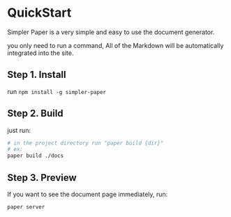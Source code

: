 # QuickStart
Simpler Paper is a very simple and easy to use the document generator.  

you only need to run a command, All of the Markdown will be automatically integrated into the site. 


## Step 1. Install
run `npm install -g simpler-paper`  


## Step 2. Build  
just run: 
```bash  
# in the project directory run "paper build {dir}"
# ex:
paper build ./docs
```  

## Step 3. Preview  
If you want to see the document page immediately, run:  
```bash
paper server
```







